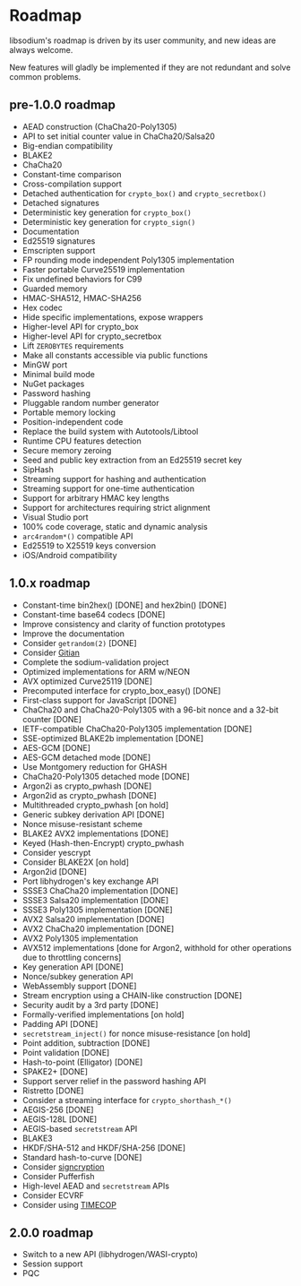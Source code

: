 # Roadmap

libsodium's roadmap is driven by its user community, and new ideas are always
welcome.

New features will gladly be implemented if they are not redundant and
solve common problems.

## pre-1.0.0 roadmap

* AEAD construction \(ChaCha20-Poly1305\)
* API to set initial counter value in ChaCha20/Salsa20
* Big-endian compatibility
* BLAKE2
* ChaCha20
* Constant-time comparison
* Cross-compilation support
* Detached authentication for `crypto_box()` and `crypto_secretbox()`
* Detached signatures
* Deterministic key generation for `crypto_box()`
* Deterministic key generation for `crypto_sign()`
* Documentation
* Ed25519 signatures
* Emscripten support
* FP rounding mode independent Poly1305 implementation
* Faster portable Curve25519 implementation
* Fix undefined behaviors for C99
* Guarded memory
* HMAC-SHA512, HMAC-SHA256
* Hex codec
* Hide specific implementations, expose wrappers
* Higher-level API for crypto_box
* Higher-level API for crypto_secretbox
* Lift `ZEROBYTES` requirements
* Make all constants accessible via public functions
* MinGW port
* Minimal build mode
* NuGet packages
* Password hashing
* Pluggable random number generator
* Portable memory locking
* Position-independent code
* Replace the build system with Autotools/Libtool
* Runtime CPU features detection
* Secure memory zeroing
* Seed and public key extraction from an Ed25519 secret key
* SipHash
* Streaming support for hashing and authentication
* Streaming support for one-time authentication
* Support for arbitrary HMAC key lengths
* Support for architectures requiring strict alignment
* Visual Studio port
* 100% code coverage, static and dynamic analysis
* `arc4random*()` compatible API
* Ed25519 to X25519 keys conversion
* iOS/Android compatibility

## 1.0.x roadmap

* Constant-time bin2hex\(\) \[DONE\] and hex2bin\(\) \[DONE\]
* Constant-time base64 codecs \[DONE\]
* Improve consistency and clarity of function prototypes
* Improve the documentation
* Consider `getrandom(2)` \[DONE\]
* Consider [Gitian](https://gitian.org/)
* Complete the sodium-validation project
* Optimized implementations for ARM w/NEON
* AVX optimized Curve25119 \[DONE\]
* Precomputed interface for crypto_box_easy\(\) \[DONE\]
* First-class support for JavaScript \[DONE\]
* ChaCha20 and ChaCha20-Poly1305 with a 96-bit nonce and a 32-bit counter
  \[DONE\]
* IETF-compatible ChaCha20-Poly1305 implementation \[DONE\]
* SSE-optimized BLAKE2b implementation \[DONE\]
* AES-GCM \[DONE\]
* AES-GCM detached mode \[DONE\]
* Use Montgomery reduction for GHASH
* ChaCha20-Poly1305 detached mode \[DONE\]
* Argon2i as crypto_pwhash \[DONE\]
* Argon2id as crypto_pwhash \[DONE\]
* Multithreaded crypto_pwhash \[on hold\]
* Generic subkey derivation API \[DONE\]
* Nonce misuse-resistant scheme
* BLAKE2 AVX2 implementations \[DONE\]
* Keyed \(Hash-then-Encrypt\) crypto_pwhash
* Consider yescrypt
* Consider BLAKE2X \[on hold\]
* Argon2id \[DONE\]
* Port libhydrogen's key exchange API
* SSSE3 ChaCha20 implementation \[DONE\]
* SSSE3 Salsa20 implementation \[DONE\]
* SSSE3 Poly1305 implementation \[DONE\]
* AVX2 Salsa20 implementation \[DONE\]
* AVX2 ChaCha20 implementation \[DONE\]
* AVX2 Poly1305 implementation
* AVX512 implementations \[done for Argon2, withhold for other operations due to
  throttling concerns\]
* Key generation API \[DONE\]
* Nonce/subkey generation API
* WebAssembly support \[DONE\]
* Stream encryption using a CHAIN-like construction \[DONE\]
* Security audit by a 3rd party \[DONE\]
* Formally-verified implementations \[on hold\]
* Padding API \[DONE\]
* `secretstream_inject()` for nonce misuse-resistance \[on hold\]
* Point addition, subtraction \[DONE\]
* Point validation \[DONE\]
* Hash-to-point (Elligator) \[DONE\]
* SPAKE2+ \[DONE\]
* Support server relief in the password hashing API
* Ristretto \[DONE\]
* Consider a streaming interface for `crypto_shorthash_*()`
* AEGIS-256 \[DONE\]
* AEGIS-128L \[DONE\]
* AEGIS-based `secretstream` API
* BLAKE3
* HKDF/SHA-512 and HKDF/SHA-256 \[DONE\]
* Standard hash-to-curve \[DONE\]
* Consider [signcryption](https://github.com/jedisct1/libsodium-signcryption)
* Consider Pufferfish
* High-level AEAD and `secretstream` APIs
* Consider ECVRF
* Consider using [TIMECOP](https://www.post-apocalyptic-crypto.org/timecop)

## 2.0.0 roadmap

* Switch to a new API (libhydrogen/WASI-crypto)
* Session support
* PQC
